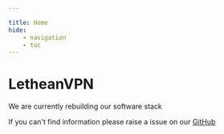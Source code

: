 ```yaml
---

title: Home
hide:
    - navigation
    - toc
---
```

# LetheanVPN

We are currently rebuilding our software stack


If you can't find information please raise a issue on our [GitHub](https://github.com/letheanVPN/documentation/issues/new)


